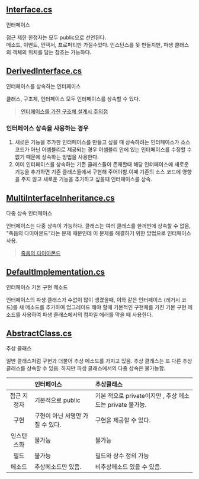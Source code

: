 ## [Interface.cs](https://github.com/twozeronine/Csharp_Study/blob/main/Interface_abstract/Interface.cs)

인터페이스

접근 제한 한정자는 모두 public으로 선언된다.  
메소드, 이벤트, 인덱서, 프로퍼티만 가질수있다.
인스턴스를 못 만들지만, 파생 클래스의 객체의 위치를 담는 참조는 가능하다.

## [DerivedInterface.cs](https://github.com/twozeronine/Csharp_Study/blob/main/Interface_abstract/DerivedInterface.cs)

인터페이스를 상속하는 인터페이스

클래스, 구조체, 인터페이스 모두 인터페이스를 상속할 수 있다.

> [인터페이스를 가진 구조체 설계시 주의점](https://www.csharpstudy.com/Mistake/Article/10)

### 인터페이스 상속을 사용하는 경우

1. 새로운 기능을 추가한 인터페이스를 만들고 싶을 때 상속하려는 인터페이스가 소스 코드가 아닌 어셈블리로 제공되는 경우 어셈블리 안에 있는 인터페이스를 수정할 수 없기 때문에 상속하는 방법을 사용한다.
2. 이미 인터페이스를 상속하는 기존 클래스들이 존재할때 해당 인터페이스에 새로운 기능을 추가하면 기존 클래스들에서 구현해 주어야함.이때 기존의 소스 코드에 영향을 주지 않고 새로운 기능을 추가하고 싶을때 인터페이스를 상속.

## [MultiInterfaceInheritance.cs](https://github.com/twozeronine/Csharp_Study/blob/main/Interface_abstract/MultiInterfaceInheritance.cs)

다중 상속 인터페이스

인터페이스는 다중 상속이 가능하다.
클래스는 여러 클래스를 한꺼번에 상속할 수 없음, "죽음의 다이아몬드"라는 문제 때문인데 이 문제를 해결하기 위한 방법으로 인터페이스 사용.

> [죽음의 다이아몬드](https://ansohxxn.github.io/c%20sharp/ch9-2/)

## [DefaultImplementation.cs](https://github.com/twozeronine/Csharp_Study/blob/main/Interface_abstract/DefaultImplementation.cs)

인터페이스 기본 구현 메소드

인터페이스의 파생 클래스가 수없이 많이 생겼을때, 이와 같은 인터페이스 (레거시 코드)를 새 메소드를 추가하여 업그레이드 해야 할때
기본적인 구현체를 가진 기본 구현 메소드를 사용하여 파생 클래스에서의 컴파일 에러를 막을 때 사용한다.

## [AbstractClass.cs](https://github.com/twozeronine/Csharp_Study/blob/main/Interface_abstract/AbstractClass.cs)

추상 클래스

일반 클래스처럼 구현과 더불어 추상 메소드를 가지고 있음.
추상 클래스는 또 다른 추상 클래스를 상속할 수 있음. 하지만 파생 클래스에서의 다중 상속은 불가능함.

|             | 인터페이스                       | 추상클래스                                                |
| :---------: | :------------------------------- | :-------------------------------------------------------- |
| 접근 지정자 | 기본적으로 public                | 기본 적으로 private이지만 , 추상 메소드는 private 불가능. |
|    구현     | 구현이 아닌 서명만 가질 수 있다. | 구현을 제공할 수 있다.                                    |
| 인스턴스화  | 불가능                           | 불가능                                                    |
|    필드     | 불가능                           | 필드와 상수 정의 가능                                     |
|   메소드    | 추상메소드만 있음.               | 비추상메소드 있을 수 있음.                                |
